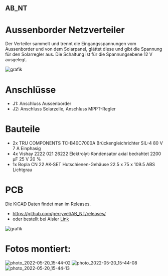 ## AB_NT
# Aussenborder Netzverteiler

Der Verteiler sammelt und trennt die Eingangsspannungen vom Aussenborder und von dem Solarpanel, glättet diese und gibt die Spannung für den Solarregler aus.
Die Schaltung ist für die Spannungsebene 12 V ausgelegt. 

![grafik](https://github.com/gerryvel/AB_NT/assets/17195231/33ff5c9a-6b8b-40ac-b592-f612a49f16af)

# Anschlüsse
- J1: Anschluss Aussenborder
- J2: Anschluss Solarzelle, Anschluss MPPT-Regler

# Bauteile

- 2x TRU COMPONENTS TC-B40C7000A Brückengleichrichter SIL-4 80 V 7 A Einphasig 
- 4x Vishay 2222 021 26222 Elektrolyt-Kondensator axial bedrahtet 2200 µF 25 V 20 %
- 1x Bopla CN 22 AK-SET Hutschienen-Gehäuse 22.5 x 75 x 109.5 ABS Lichtgrau

# PCB

Die KiCAD Daten findet man im Releases.
- https://github.com/gerryvel/AB_NT/releases/
- oder bestellt bei Aisler [Link](https://aisler.net/p/VAKKHOUS)

![grafik](https://github.com/gerryvel/AB_NT/assets/17195231/2bebfeb4-3bdf-4147-8329-a47c1b2e4617)


# Fotos montiert:

![photo_2022-05-20_15-44-02](https://github.com/gerryvel/AB_NT/assets/17195231/9bf327b8-0fac-472d-9c1e-c1e1c6e71d7b)
![photo_2022-05-20_15-44-08](https://github.com/gerryvel/AB_NT/assets/17195231/32e9ef67-bb57-405e-8dab-d5449404cae9)
![photo_2022-05-20_15-44-13](https://github.com/gerryvel/AB_NT/assets/17195231/111818d2-6909-4b62-94db-9f481d0633d1)
